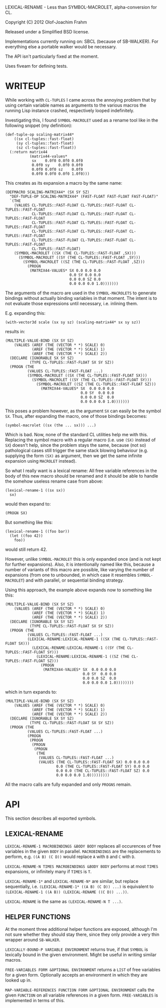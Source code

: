 <!-- -*- mode: markdown; coding: utf-8; -*- -->

LEXICAL-RENAME - Less than SYMBOL-MACROLET, alpha-conversion for CL.

Copyright (C) 2012 Olof-Joachim Frahm

Released under a Simplified BSD license.

Implementations currently running on: SBCL (because of SB-WALKER).  For
everything else a portable walker would be necessary.

The API isn't particularly fixed at the moment.

Uses fiveam for defining tests.


# WRITEUP

While working with `CL-TUPLES` I came across the annoying problem that by
using certain variable names as arguments to the various macros the
running Lisp instance crashed, respectively looped indefinitely.

Investigating this, I found `SYMBOL-MACROLET` used as a rename tool like
in the following snippet (my definition):

    (def-tuple-op scaling-matrix44*
        ((sx cl-tuples::fast-float)
         (sy cl-tuples::fast-float)
         (sz cl-tuples::fast-float))
      (:return matrix44
               (matrix44-values*
                sx    0.0f0 0.0f0 0.0f0
                0.0f0 sy    0.0f0 0.0f0
                0.0f0 0.0f0 sz    0.0f0
                0.0f0 0.0f0 0.0f0 1.0f0)))

This creates as its expansion a macro by the same name:

    (DEFMACRO SCALING-MATRIX44* (SX SY SZ)
      "DEF-TUPLE-OP SCALING-MATRIX44* (FAST-FLOAT FAST-FLOAT FAST-FLOAT)"
      `(THE
        (VALUES CL-TUPLES::FAST-FLOAT CL-TUPLES::FAST-FLOAT CL-TUPLES::FAST-FLOAT
                CL-TUPLES::FAST-FLOAT CL-TUPLES::FAST-FLOAT CL-TUPLES::FAST-FLOAT
                CL-TUPLES::FAST-FLOAT CL-TUPLES::FAST-FLOAT CL-TUPLES::FAST-FLOAT
                CL-TUPLES::FAST-FLOAT CL-TUPLES::FAST-FLOAT CL-TUPLES::FAST-FLOAT
                CL-TUPLES::FAST-FLOAT CL-TUPLES::FAST-FLOAT CL-TUPLES::FAST-FLOAT
                CL-TUPLES::FAST-FLOAT)
        (SYMBOL-MACROLET ((SX (THE CL-TUPLES::FAST-FLOAT ,SX)))
          (SYMBOL-MACROLET ((SY (THE CL-TUPLES::FAST-FLOAT ,SY)))
            (SYMBOL-MACROLET ((SZ (THE CL-TUPLES::FAST-FLOAT ,SZ)))
              (PROGN
               (MATRIX44-VALUES* SX 0.0 0.0 0.0
                                 0.0 SY 0.0 0.0
                                 0.0 0.0 SZ 0.0
                                 0.0 0.0 0.0 1.0)))))))

The arguments of the macro are used in the `SYMBOL-MACROLETS` to
generate bindings without actually binding variables in that moment.
The intent is to not evaluate those expressions until necessary,
i.e. inlining them.

E.g. expanding this:

    (with-vector3d scale (sx sy sz) (scaling-matrix44* sx sy sz))

results in:

    (MULTIPLE-VALUE-BIND (SX SY SZ)
        (VALUES (AREF (THE (VECTOR * *) SCALE) 0)
                (AREF (THE (VECTOR * *) SCALE) 1)
                (AREF (THE (VECTOR * *) SCALE) 2))
      (DECLARE (IGNORABLE SX SY SZ)
               (TYPE CL-TUPLES::FAST-FLOAT SX SY SZ))
      (PROGN (THE
              (VALUES CL-TUPLES::FAST-FLOAT ...)
              (SYMBOL-MACROLET ((SX (THE CL-TUPLES::FAST-FLOAT SX)))
                (SYMBOL-MACROLET ((SY (THE CL-TUPLES::FAST-FLOAT SY)))
                  (SYMBOL-MACROLET ((SZ (THE CL-TUPLES::FAST-FLOAT SZ)))
                    (MATRIX44-VALUES* SX  0.0 0.0 0.0
                                      0.0 SY  0.0 0.0
                                      0.0 0.0 SZ  0.0
                                      0.0 0.0 0.0 1.0)))))))

This poses a problem however, as the argument `SX` can easily be the
symbol `SX`.  Thus, after expanding the macro, one of those bindings
becomes:

    (symbol-macrolet ((sx (the ... sx))) ...)

Which is bad.  Now, none of the standard CL utilities help me with this.
Replacing the symbol macro with a regular macro (i.e. use `(SX)` instead
of `SX`) doesn't help, since the problem stays the same, because (not
so) pathological cases still trigger the same stack blowing behaviour
(e.g. supplying the form `(SX)` as argument, then we get the same
infinite expansion using `MACROLET` instead).

So what I really want is a lexical rename:  All free variable references
in the body of this new macro should be renamed and it should be able to
handle the somehow useless rename case from above:

    (lexical-rename-1 ((sx sx))
      sx)

would then expand to:

    (PROGN SX)

But something like this:

    (lexical-rename-1 ((foo bar))
      (let ((foo 42))
        foo))

would still return 42.

However, unlike `SYMBOL-MACROLET` this is only expanded once (and is not
kept for further expansions).  Also, it is intentionally named like
this, because a number of variants of this macro are possible, like
varying the number of expansions (from one to unbounded, in which case
it resembles `SYMBOL-MACROLET`) and with parallel, or sequential binding
strategy.

Using this approach, the example above expands now to something like this:

    (MULTIPLE-VALUE-BIND (SX SY SZ)
        (VALUES (AREF (THE (VECTOR * *) SCALE) 0)
                (AREF (THE (VECTOR * *) SCALE) 1)
                (AREF (THE (VECTOR * *) SCALE) 2))
      (DECLARE (IGNORABLE SX SY SZ)
               (TYPE CL-TUPLES::FAST-FLOAT SX SY SZ))
      (PROGN (THE
              (VALUES CL-TUPLES::FAST-FLOAT ...)
              (LEXICAL-RENAME:LEXICAL-RENAME-1 ((SX (THE CL-TUPLES::FAST-FLOAT SX)))
                (LEXICAL-RENAME:LEXICAL-RENAME-1 ((SY (THE CL-TUPLES::FAST-FLOAT SY)))
                  (LEXICAL-RENAME:LEXICAL-RENAME-1 ((SZ (THE CL-TUPLES::FAST-FLOAT SZ)))
                    (PROGN
                     (MATRIX44-VALUES* SX  0.0 0.0 0.0
                                       0.0 SY  0.0 0.0
                                       0.0 0.0 SZ  0.0
                                       0.0 0.0 0.0 1.0))))))))

which in turn expands to:

    (MULTIPLE-VALUE-BIND (SX SY SZ)
        (VALUES (AREF (THE (VECTOR * *) SCALE) 0)
                (AREF (THE (VECTOR * *) SCALE) 1)
                (AREF (THE (VECTOR * *) SCALE) 2))
      (DECLARE (IGNORABLE SX SY SZ)
               (TYPE CL-TUPLES::FAST-FLOAT SX SY SZ))
      (PROGN (THE
              (VALUES CL-TUPLES::FAST-FLOAT ...)
              (PROGN
               (PROGN
                (PROGN
                 (PROGN
                  (THE
                   (VALUES CL-TUPLES::FAST-FLOAT ...)
                   (VALUES (THE CL-TUPLES::FAST-FLOAT SX) 0.0 0.0 0.0
                           0.0 (THE CL-TUPLES::FAST-FLOAT SY) 0.0 0.0
                           0.0 0.0 (THE CL-TUPLES::FAST-FLOAT SZ) 0.0
                           0.0 0.0 0.0 1.0)))))))))

All the macro calls are fully expanded and only `PROGNS` remain.


# API

This section describes all exported symbols.

## LEXICAL-RENAME

`LEXICAL-RENAME-1 MACROBINDINGS &BODY BODY` replaces all occurences of
free variables in the given `BODY` in parallel.  `MACROBINDINGS` are the
replacements to perform, e.g. `((A B) (C D))` would replace `A` with `B`
and `C` with `D`.

`LEXICAL-RENAME-N TIMES MACROBINDINGS &BODY BODY` performs at most
`TIMES` expansions, or infinitely many if `TIMES` is `T`.

`LEXICAL-RENAME-1*` and `LEXICAL-RENAME-N*` are similar, but replace
sequentially, i.e. `(LEXICAL-RENAME-1* ((A B) (C D)) ...)` is equivalent
to `(LEXICAL-RENAME-1 ((A B)) (LEXICAL-RENAME ((C D)) ...))`.

`LEXICAL-RENAME` is the same as `(LEXICAL-RENAME-N T ...)`.

## HELPER FUNCTIONS

At the moment three additional helper functions are exposed, although
I'm not sure whether they should stay there, since they only provide a
very thin wrapper around `SB-WALKER`.

`LEXICALLY-BOUND-P VARIABLE ENVIRONMENT` returns true, if that `SYMBOL`
is lexically bound in the given environment.  Might be useful in writing
similar macros.

`FREE-VARIABLES FORM &OPTIONAL ENVIRONMENT` returns a `LIST` of free
variables for a given form.  Optionally accepts an environment in which
they are looked up in.

`MAP-VARIABLE-REFERENCES FUNCTION FORM &OPTIONAL ENVIRONMENT` calls the
given `FUNCTION` on all variable references in a given form.
`FREE-VARIABLES` is implemented in terms of this.
